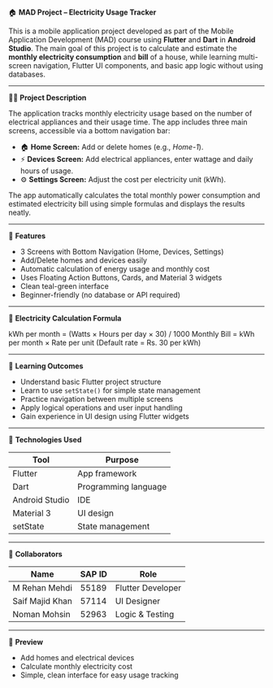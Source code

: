 🏠 **MAD Project – Electricity Usage Tracker**

This is a mobile application project developed as part of the Mobile Application Development (MAD) course using **Flutter** and **Dart** in **Android Studio**. The main goal of this project is to calculate and estimate the **monthly electricity consumption** and **bill** of a house, while learning multi-screen navigation, Flutter UI components, and basic app logic without using databases.

---

👨‍💻 **Project Description**

The application tracks monthly electricity usage based on the number of electrical appliances and their usage time. The app includes three main screens, accessible via a bottom navigation bar:

- 🏠 **Home Screen:** Add or delete homes (e.g., *Home-1*).  
- ⚡ **Devices Screen:** Add electrical appliances, enter wattage and daily hours of usage.  
- ⚙️ **Settings Screen:** Adjust the cost per electricity unit (kWh).  

The app automatically calculates the total monthly power consumption and estimated electricity bill using simple formulas and displays the results neatly.

---

🧩 **Features**

- 3 Screens with Bottom Navigation (Home, Devices, Settings)  
- Add/Delete homes and devices easily  
- Automatic calculation of energy usage and monthly cost  
- Uses Floating Action Buttons, Cards, and Material 3 widgets  
- Clean teal-green interface  
- Beginner-friendly (no database or API required)

---

🧮 **Electricity Calculation Formula**

kWh per month = (Watts × Hours per day × 30) / 1000
Monthly Bill = kWh per month × Rate per unit
(Default rate = Rs. 30 per kWh)


---

🧠 **Learning Outcomes**

- Understand basic Flutter project structure  
- Learn to use `setState()` for simple state management  
- Practice navigation between multiple screens  
- Apply logical operations and user input handling  
- Gain experience in UI design using Flutter widgets  

---

🧰 **Technologies Used**

| Tool | Purpose |
|------|----------|
| Flutter | App framework |
| Dart | Programming language |
| Android Studio | IDE |
| Material 3 | UI design |
| setState | State management |

---

👥 **Collaborators**

| Name | SAP ID | Role |
|------|--------|------|
| M Rehan Mehdi | 55189 | Flutter Developer |
| Saif Majid Khan | 57114 | UI Designer |
| Noman Mohsin | 52963 | Logic & Testing |

---

📱 **Preview**

- Add homes and electrical devices  
- Calculate monthly electricity cost  
- Simple, clean interface for easy usage tracking  
